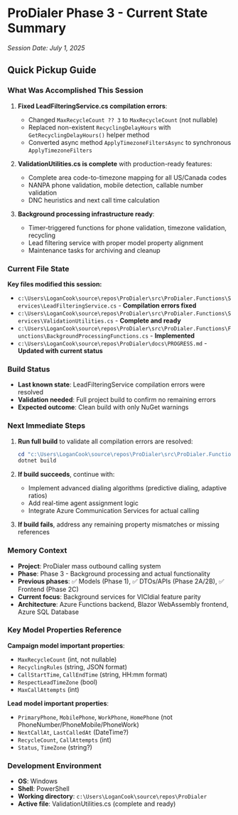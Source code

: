 # ProDialer Phase 3 - Current State Summary
*Session Date: July 1, 2025*

## Quick Pickup Guide

### What Was Accomplished This Session
1. **Fixed LeadFilteringService.cs compilation errors**:
   - Changed `MaxRecycleCount ?? 3` to `MaxRecycleCount` (not nullable)
   - Replaced non-existent `RecyclingDelayHours` with `GetRecyclingDelayHours()` helper method
   - Converted async method `ApplyTimezoneFiltersAsync` to synchronous `ApplyTimezoneFilters`

2. **ValidationUtilities.cs is complete** with production-ready features:
   - Complete area code-to-timezone mapping for all US/Canada codes
   - NANPA phone validation, mobile detection, callable number validation
   - DNC heuristics and next call time calculation

3. **Background processing infrastructure ready**:
   - Timer-triggered functions for phone validation, timezone validation, recycling
   - Lead filtering service with proper model property alignment
   - Maintenance tasks for archiving and cleanup

### Current File State
**Key files modified this session:**
- `c:\Users\LoganCook\source\repos\ProDialer\src\ProDialer.Functions\Services\LeadFilteringService.cs` - **Compilation errors fixed**
- `c:\Users\LoganCook\source\repos\ProDialer\src\ProDialer.Functions\Services\ValidationUtilities.cs` - **Complete and ready**
- `c:\Users\LoganCook\source\repos\ProDialer\src\ProDialer.Functions\Functions\BackgroundProcessingFunctions.cs` - **Implemented**
- `c:\Users\LoganCook\source\repos\ProDialer\docs\PROGRESS.md` - **Updated with current status**

### Build Status
- **Last known state**: LeadFilteringService compilation errors were resolved
- **Validation needed**: Full project build to confirm no remaining errors
- **Expected outcome**: Clean build with only NuGet warnings

### Next Immediate Steps
1. **Run full build** to validate all compilation errors are resolved:
   ```powershell
   cd "c:\Users\LoganCook\source\repos\ProDialer\src\ProDialer.Functions"
   dotnet build
   ```

2. **If build succeeds**, continue with:
   - Implement advanced dialing algorithms (predictive dialing, adaptive ratios)
   - Add real-time agent assignment logic
   - Integrate Azure Communication Services for actual calling

3. **If build fails**, address any remaining property mismatches or missing references

### Memory Context
- **Project**: ProDialer mass outbound calling system
- **Phase**: Phase 3 - Background processing and actual functionality
- **Previous phases**: ✅ Models (Phase 1), ✅ DTOs/APIs (Phase 2A/2B), ✅ Frontend (Phase 2C)
- **Current focus**: Background services for VICIdial feature parity
- **Architecture**: Azure Functions backend, Blazor WebAssembly frontend, Azure SQL Database

### Key Model Properties Reference
**Campaign model important properties**:
- `MaxRecycleCount` (int, not nullable)
- `RecyclingRules` (string, JSON format)
- `CallStartTime`, `CallEndTime` (string, HH:mm format)
- `RespectLeadTimeZone` (bool)
- `MaxCallAttempts` (int)

**Lead model important properties**:
- `PrimaryPhone`, `MobilePhone`, `WorkPhone`, `HomePhone` (not PhoneNumber/PhoneMobile/PhoneWork)
- `NextCallAt`, `LastCalledAt` (DateTime?)
- `RecycleCount`, `CallAttempts` (int)
- `Status`, `TimeZone` (string?)

### Development Environment
- **OS**: Windows
- **Shell**: PowerShell
- **Working directory**: `c:\Users\LoganCook\source\repos\ProDialer`
- **Active file**: ValidationUtilities.cs (complete and ready)

